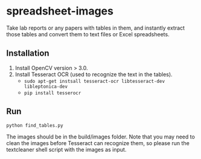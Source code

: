 # spreadsheet-images
Take lab reports or any papers with tables in them, and instantly extract those tables and convert them to text files or Excel spreadsheets.
## Installation
1. Install OpenCV version > 3.0.
2. Install Tesseract OCR (used to recognize the text in the tables).
    - `sudo apt-get instsall tesseract-ocr libtesseract-dev libleptonica-dev`
    - `pip install tesserocr`
## Run
`python find_tables.py`

The images should be in the build/images folder. Note that you may need to clean the images before Tesseract can recognize them, so please run the textcleaner shell script with the images as input.
